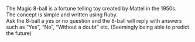 The Magic 8-ball is a fortune telling toy created by Mattel in the 1950s.<br>
The concept is simple and written using Ruby.<br>
Ask the 8-ball a yes or no question and the 8-ball will reply with answers such as “Yes”, “No”, “Without a doubt” etc. (Seemingly being able to predict the future)

